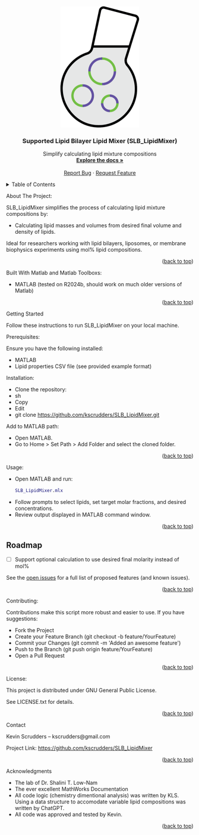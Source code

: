 <a id="readme-top"></a>
<!--
*** Thanks for checking out the SLB_LipidMixer Readme. If you have a suggestion
*** that would make this better, please fork the repo and create a pull request
*** or simply open an issue with the tag "enhancement".
*** 
*** I imagine a world where scientific knowledge provides solutions for every health challenge, enabling everyone to live with autonomy, freedom, and well-being.
*** I created this project so that I might streamline taking raw microscopy data in my PhD and convert that in biological insights that might aid understanding the next generation of engineered T cell immunotherapies.
*** I hope this could be useful to a few future scienctist in whatever pursuit they are taking on. 
*** I would be overjoyed to help enable you to make discoveries and share knowlegde with humanity.
-->

<!-- PROJECT LOGO --> <br /> <div align="center">   <a href="https://github.com/kscrudders/SLB_LipidMixer"> <img src="images/SLB_LipidMixer_projectlogo.png" alt="Logo" width="212" height="325"> </a> <h3 align="center">Supported Lipid Bilayer Lipid Mixer (SLB_LipidMixer)</h3> <p align="center"> Simplify calculating lipid mixture compositions <br /> <a href="https://github.com/kscrudders/SLB_LipidMixer"><strong>Explore the docs »</strong></a> <br /> <br /> <a href="https://github.com/kscrudders/SLB_LipidMixer/issues">Report Bug</a> · <a href="https://github.com/kscrudders/SLB_LipidMixer/issues">Request Feature</a> </p> </div> <!-- TABLE OF CONTENTS --> <details> <summary>Table of Contents</summary> <ol> <li><a href="#about-the-project">About The Project</a></li> <li><a href="#built-with">Built With</a></li> <li><a href="#getting-started">Getting Started</a> <ul> <li><a href="#prerequisites">Prerequisites</a></li> <li><a href="#installation">Installation</a></li> </ul> </li> <li><a href="#usage">Usage</a></li> <li><a href="#roadmap">Roadmap</a></li> <li><a href="#contributing">Contributing</a></li> <li><a href="#license">License</a></li> <li><a href="#contact">Contact</a></li> <li><a href="#acknowledgments">Acknowledgments</a></li> </ol> </details> <!-- ABOUT THE PROJECT -->
About The Project: </p>
SLB_LipidMixer simplifies the process of calculating lipid mixture compositions by:

- Calculating lipid masses and volumes from desired final volume and density of lipids.

Ideal for researchers working with lipid bilayers, liposomes, or membrane biophysics experiments using mol% lipid compositions.

<p align="right">(<a href="#readme-top">back to top</a>)</p> <!-- BUILT WITH -->

Built With Matlab and Matlab Toolboxs:
- MATLAB (tested on R2024b, should work on much older versions of Matlab)
	
<p align="right">(<a href="#readme-top">back to top</a>)</p> <!-- GETTING STARTED -->

Getting Started </p>
Follow these instructions to run SLB_LipidMixer on your local machine.

Prerequisites: </p>
Ensure you have the following installed:
- MATLAB
- Lipid properties CSV file (see provided example format)

Installation: </p>
* Clone the repository:
* sh
* Copy
* Edit
* git clone https://github.com/kscrudders/SLB_LipidMixer.git

Add to MATLAB path: </p>
* Open MATLAB.
* Go to Home > Set Path > Add Folder and select the cloned folder.

<p align="right">(<a href="#readme-top">back to top</a>)</p> <!-- USAGE EXAMPLES -->

Usage: </p>
* Open MATLAB and run:
   ```matlab
   SLB_LipidMixer.mlx
   ```
* Follow prompts to select lipids, set target molar fractions, and desired concentrations.
* Review output displayed in MATLAB command window.

<p align="right">(<a href="#readme-top">back to top</a>)</p> <!-- ROADMAP -->

## Roadmap

- [ ] Support optional calculation to use desired final molarity instead of mol% 


See the [open issues](https://github.com/kscrudders/SLB_LipidMixer/issues) for a full list of proposed features (and known issues).

<p align="right">(<a href="#readme-top">back to top</a>)</p> <!-- CONTRIBUTING -->

Contributing: </p>
Contributions make this script more robust and easier to use. If you have suggestions:
* Fork the Project
* Create your Feature Branch (git checkout -b feature/YourFeature)
* Commit your Changes (git commit -m 'Added an awesome feature')
* Push to the Branch (git push origin feature/YourFeature)
* Open a Pull Request

<p align="right">(<a href="#readme-top">back to top</a>)</p> <!-- LICENSE -->

License: </p>
This project is distributed under GNU General Public License. </p>
See LICENSE.txt for details.

<p align="right">(<a href="#readme-top">back to top</a>)</p> <!-- CONTACT -->
Contact </p>
Kevin Scrudders – kscrudders@gmail.com

Project Link: https://github.com/kscrudders/SLB_LipidMixer

<p align="right">(<a href="#readme-top">back to top</a>)</p> <!-- ACKNOWLEDGMENTS -->

Acknowledgments
* The lab of Dr. Shalini T. Low-Nam
* The ever excellent MathWorks Documentation
* All code logic (chemistry dimentional analysis) was written by KLS. Using a data structure to accomodate variable lipid compositions was written by ChatGPT. 
* All code was approved and tested by Kevin.

<p align="right">(<a href="#readme-top">back to top</a>)</p>
